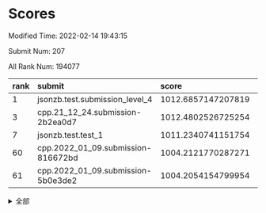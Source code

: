 # Scores

Modified Time: 2022-02-14 19:43:15

Submit Num: 207

All Rank Num: 194077

| rank |               submit               |       score        |       sigma        | pk_num |
| :--- | :--------------------------------- | :----------------- | :----------------- | :----- |
| 1    | jsonzb.test.submission_level_4     | 1012.6857147207819 | 0.8314534467953346 | 3748   |
| 3    | cpp.21_12_24.submission-2b2ea0d7   | 1012.4802526725254 | 0.7977144594858215 | 3749   |
| 7    | jsonzb.test.test_1                 | 1011.2340741151754 | 0.791738428959477  | 3748   |
| 60   | cpp.2022_01_09.submission-816672bd | 1004.2121770287271 | 0.7170097421356132 | 3751   |
| 61   | cpp.2022_01_09.submission-5b0e3de2 | 1004.2054154799954 | 0.7144045892561133 | 3754   |


<details>
<summary>全部</summary>

| rank |                 submit                 |       score        |       sigma        | pk_num |
| :--- | :------------------------------------- | :----------------- | :----------------- | :----- |
| 1    | jsonzb.test.submission_level_4         | 1012.6857147207819 | 0.8314534467953346 | 3748   |
| 2    | gobigger.level_3.submission_level_3_27 | 1012.5185661878481 | 0.794703543729787  | 3749   |
| 3    | cpp.21_12_24.submission-2b2ea0d7       | 1012.4802526725254 | 0.7977144594858215 | 3749   |
| 4    | gobigger.level_3.submission_level_3_38 | 1012.0278697941375 | 0.7832559286820819 | 3755   |
| 5    | gobigger.level_3.submission_level_3_23 | 1011.4344570731046 | 0.7611153132923318 | 3744   |
| 6    | gobigger.level_3.submission_level_3_4  | 1011.3620588455457 | 0.7771383245784909 | 3750   |
| 7    | jsonzb.test.test_1                     | 1011.2340741151754 | 0.791738428959477  | 3748   |
| 8    | gobigger.level_3.submission_level_3_6  | 1010.9709933632068 | 0.7944572521011031 | 3749   |
| 9    | gobigger.level_3.submission_level_3_37 | 1010.9377314452327 | 0.7487883412936952 | 3749   |
| 10   | gobigger.level_3.submission_level_3_41 | 1010.8870768234896 | 0.7603772653441243 | 3751   |
| 11   | gobigger.level_3.submission_level_3_7  | 1010.8858223308777 | 0.7881124247102742 | 3748   |
| 12   | gobigger.level_3.submission_level_3_14 | 1010.809303497057  | 0.7765858623803462 | 3754   |
| 13   | gobigger.level_3.submission_level_3_16 | 1010.8019505362472 | 0.7638735459972281 | 3746   |
| 14   | gobigger.level_3.submission_level_3_24 | 1010.7753099002722 | 0.7640824873259259 | 3746   |
| 15   | gobigger.level_3.submission_level_3_40 | 1010.5478545757708 | 0.7749926820796407 | 3747   |
| 16   | gobigger.level_3.submission_level_3_11 | 1010.5016331835386 | 0.7503545939905095 | 3749   |
| 17   | gobigger.level_3.submission_level_3_10 | 1010.433463404105  | 0.7990952530971162 | 3744   |
| 18   | gobigger.level_3.submission_level_3_49 | 1010.3685861568705 | 0.7686233438836795 | 3748   |
| 19   | gobigger.level_3.submission_level_3_15 | 1010.3664313548006 | 0.7688759063475905 | 3749   |
| 20   | gobigger.level_3.submission_level_3_28 | 1010.2455357103962 | 0.7760218422811506 | 3749   |
| 21   | gobigger.level_3.submission_level_3_44 | 1010.2303290417416 | 0.7659616746177145 | 3752   |
| 22   | gobigger.level_3.submission_level_3_19 | 1010.218744085133  | 0.7671444932642316 | 3749   |
| 23   | gobigger.level_3.submission_level_3_36 | 1010.1548200271559 | 0.783597242341707  | 3749   |
| 24   | gobigger.level_3.submission_level_3_42 | 1010.0439827978716 | 0.7394556439104507 | 3756   |
| 25   | gobigger.level_3.submission_level_3_8  | 1010.0128550999653 | 0.771517895859198  | 3748   |
| 26   | gobigger.level_3.submission_level_3_2  | 1009.9660908097314 | 0.7674560008309999 | 3747   |
| 27   | gobigger.level_3.submission_level_3_25 | 1009.899498737103  | 0.7527086681346851 | 3750   |
| 28   | gobigger.level_3.submission_level_3_1  | 1009.8650972725646 | 0.7490832587534404 | 3754   |
| 29   | gobigger.level_3.submission_level_3_5  | 1009.8597654492065 | 0.7555042898543256 | 3746   |
| 30   | gobigger.level_3.submission_level_3_48 | 1009.8406554988117 | 0.7756230938143278 | 3755   |
| 31   | gobigger.level_3.submission_level_3_30 | 1009.7188171805055 | 0.7566770038224743 | 3752   |
| 32   | gobigger.level_3.submission_level_3_13 | 1009.6847049848436 | 0.739632560157083  | 3747   |
| 33   | gobigger.level_3.submission_level_3_3  | 1009.5967657675963 | 0.7569186097550281 | 3748   |
| 34   | gobigger.level_3.submission_level_3_22 | 1009.4901259290696 | 0.7489927626904598 | 3747   |
| 35   | gobigger.level_3.submission_level_3_20 | 1009.484343932231  | 0.7745017121232638 | 3756   |
| 36   | gobigger.level_3.submission_level_3_17 | 1009.2218336844246 | 0.7430853176914384 | 3752   |
| 37   | gobigger.level_3.submission_level_3_47 | 1009.2036492474293 | 0.7543623311516701 | 3747   |
| 38   | gobigger.level_3.submission_level_3_34 | 1009.158968428166  | 0.7409529095847348 | 3755   |
| 39   | gobigger.level_3.submission_level_3_33 | 1009.0439518720179 | 0.7459840560185391 | 3752   |
| 40   | gobigger.level_3.submission_level_3_29 | 1009.0204781020215 | 0.7479049050098782 | 3753   |
| 41   | gobigger.level_3.submission_level_3_46 | 1009.015904540282  | 0.7298095319165283 | 3750   |
| 42   | gobigger.level_3.submission_level_3_35 | 1008.97724281293   | 0.7682836949907857 | 3749   |
| 43   | gobigger.level_3.submission_level_3_32 | 1008.9687336895518 | 0.7571300175528289 | 3749   |
| 44   | gobigger.level_3.submission_level_3_12 | 1008.9385385532178 | 0.7386304809371393 | 3756   |
| 45   | gobigger.level_3.submission_level_3_0  | 1008.9131306743772 | 0.7658547427787665 | 3749   |
| 46   | gobigger.level_3.submission_level_3_26 | 1008.9013363033688 | 0.7848161491741497 | 3755   |
| 47   | gobigger.level_3.submission_level_3_45 | 1008.866506525431  | 0.7444572058393208 | 3751   |
| 48   | gobigger.level_3.submission_level_3_43 | 1008.8553794715473 | 0.729117630970876  | 3749   |
| 49   | gobigger.level_3.submission_level_3_31 | 1008.6748523120033 | 0.7854371182354447 | 3748   |
| 50   | gobigger.level_3.submission_level_3_9  | 1008.6077762675251 | 0.7511697268174696 | 3750   |
| 51   | gobigger.level_3.submission_level_3_21 | 1008.1887250243941 | 0.7409162611449002 | 3752   |
| 52   | gobigger.level_3.submission_level_3_18 | 1008.1722421878794 | 0.7394165044329071 | 3753   |
| 53   | gobigger.level_3.submission_level_3_39 | 1008.1636712199843 | 0.7407589782966815 | 3755   |
| 54   | gobigger.level_1.submission_level_1_23 | 1005.9577058649066 | 0.725480733430342  | 3745   |
| 55   | gobigger.level_1.submission_level_1_29 | 1005.073731039464  | 0.7160695203870737 | 3754   |
| 56   | gobigger.level_1.submission_level_1_17 | 1004.7372251428092 | 0.7178236211331188 | 3753   |
| 57   | gobigger.level_1.submission_level_1_48 | 1004.5171382059881 | 0.7370522979527625 | 3755   |
| 58   | gobigger.level_1.submission_level_1_33 | 1004.2529675008118 | 0.7307265991860262 | 3747   |
| 59   | gobigger.level_1.submission_level_1_11 | 1004.2517853077616 | 0.7157105686038967 | 3748   |
| 60   | cpp.2022_01_09.submission-816672bd     | 1004.2121770287271 | 0.7170097421356132 | 3751   |
| 61   | cpp.2022_01_09.submission-5b0e3de2     | 1004.2054154799954 | 0.7144045892561133 | 3754   |
| 62   | gobigger.level_1.submission_level_1_19 | 1004.2034366606466 | 0.7124757228436676 | 3749   |
| 63   | gobigger.level_1.submission_level_1_14 | 1004.0781382194488 | 0.7253036536044428 | 3751   |
| 64   | gobigger.level_1.submission_level_1_49 | 1003.9573755599667 | 0.7239250356879771 | 3749   |
| 65   | gobigger.level_1.submission_level_1_41 | 1003.8942037329542 | 0.7266481080601132 | 3746   |
| 66   | gobigger.level_1.submission_level_1_7  | 1003.8786097823785 | 0.7057236695954586 | 3749   |
| 67   | gobigger.level_1.submission_level_1_8  | 1003.8468071234537 | 0.7113969247731061 | 3752   |
| 68   | gobigger.level_1.submission_level_1_16 | 1003.6151201509513 | 0.7222980208724831 | 3751   |
| 69   | gobigger.level_1.submission_level_1_0  | 1003.601948921911  | 0.7171392047149985 | 3746   |
| 70   | gobigger.level_1.submission_level_1_28 | 1003.5975291971811 | 0.7108250561143317 | 3751   |
| 71   | gobigger.level_1.submission_level_1_30 | 1003.5343244777365 | 0.7091441422559549 | 3743   |
| 72   | gobigger.level_1.submission_level_1_21 | 1003.4954785736068 | 0.7206174738308744 | 3752   |
| 73   | gobigger.level_1.submission_level_1_44 | 1003.4547330668063 | 0.7162816912853475 | 3751   |
| 74   | gobigger.level_1.submission_level_1_18 | 1003.4303937585157 | 0.7133311304031905 | 3750   |
| 75   | gobigger.level_1.submission_level_1_22 | 1003.4094627138603 | 0.7122606935312717 | 3750   |
| 76   | gobigger.level_1.submission_level_1_35 | 1003.2614560966205 | 0.7127779712872856 | 3751   |
| 77   | gobigger.level_1.submission_level_1_15 | 1003.2600918752667 | 0.7246598948143025 | 3750   |
| 78   | gobigger.level_1.submission_level_1_5  | 1003.2553659104159 | 0.7193151167036905 | 3757   |
| 79   | gobigger.level_1.submission_level_1_24 | 1003.2220737025209 | 0.7180710376316028 | 3749   |
| 80   | gobigger.level_1.submission_level_1_27 | 1003.2156245443189 | 0.7091743343397547 | 3748   |
| 81   | gobigger.level_1.submission_level_1_20 | 1003.1662924284711 | 0.7138431540249689 | 3755   |
| 82   | gobigger.level_1.submission_level_1_43 | 1003.1118351287033 | 0.7059520560686067 | 3746   |
| 83   | gobigger.level_1.submission_level_1_45 | 1003.0511819236096 | 0.6986833010397625 | 3747   |
| 84   | gobigger.level_1.submission_level_1_26 | 1003.0195992530715 | 0.7168062070150719 | 3745   |
| 85   | gobigger.level_1.submission_level_1_13 | 1003.0031587920932 | 0.7121309308586554 | 3749   |
| 86   | gobigger.level_1.submission_level_1_10 | 1002.971835028573  | 0.7199294816176823 | 3753   |
| 87   | gobigger.level_1.submission_level_1_42 | 1002.9389227235441 | 0.7128780213839819 | 3746   |
| 88   | gobigger.level_1.submission_level_1_3  | 1002.9287482273509 | 0.7213128967999348 | 3750   |
| 89   | gobigger.level_1.submission_level_1_40 | 1002.8974241904467 | 0.705488402056363  | 3754   |
| 90   | gobigger.level_1.submission_level_1_36 | 1002.8466845371801 | 0.7171747038643003 | 3749   |
| 91   | gobigger.level_1.submission_level_1_34 | 1002.8018217520246 | 0.7148383881234001 | 3750   |
| 92   | gobigger.level_1.submission_level_1_4  | 1002.7541457864135 | 0.7111972617020504 | 3749   |
| 93   | gobigger.level_1.submission_level_1_12 | 1002.7238611003924 | 0.7110446262957982 | 3746   |
| 94   | gobigger.level_1.submission_level_1_6  | 1002.5949980594355 | 0.7117199797737401 | 3745   |
| 95   | gobigger.level_1.submission_level_1_39 | 1002.5337435736051 | 0.7160646271802911 | 3752   |
| 96   | gobigger.level_1.submission_level_1_2  | 1002.5303150956348 | 0.7148480829428452 | 3752   |
| 97   | gobigger.level_1.submission_level_1_37 | 1002.3183362892121 | 0.7101999154281482 | 3756   |
| 98   | gobigger.level_1.submission_level_1_9  | 1002.1489702650572 | 0.7098831278335065 | 3753   |
| 99   | gobigger.level_1.submission_level_1_25 | 1002.0812224731674 | 0.7014331660568575 | 3743   |
| 100  | gobigger.level_1.submission_level_1_46 | 1002.0157587440231 | 0.7040708903015076 | 3747   |
| 101  | gobigger.level_1.submission_level_1_31 | 1001.9217982506711 | 0.7190806878070184 | 3753   |
| 102  | gobigger.level_1.submission_level_1_32 | 1001.8051046996142 | 0.7151478632873192 | 3748   |
| 103  | gobigger.level_1.submission_level_1_1  | 1001.7891694575246 | 0.713841129127722  | 3752   |
| 104  | gobigger.level_1.submission_level_1_47 | 1001.6770644145893 | 0.7143943398698296 | 3748   |
| 105  | gobigger.level_1.submission_level_1_38 | 1001.2304188651034 | 0.7074847446087307 | 3750   |
| 106  | gobigger.random.submission_random_31   | 997.5292911326591  | 0.7048918012856736 | 3751   |
| 107  | gobigger.random.submission_random_8    | 997.0334526853004  | 0.7137823303800879 | 3748   |
| 108  | gobigger.random.submission_random_49   | 997.0245710249982  | 0.7175505943607453 | 3749   |
| 109  | gobigger.random.submission_random_28   | 996.9089050971334  | 0.7078811493368546 | 3754   |
| 110  | gobigger.random.submission_random_39   | 996.8391670326472  | 0.71534789738383   | 3749   |
| 111  | gobigger.random.submission_random_47   | 996.7446335602293  | 0.7027325093794491 | 3748   |
| 112  | gobigger.random.submission_random_14   | 996.6678580829215  | 0.697323967614421  | 3751   |
| 113  | gobigger.random.submission_random_7    | 996.5777888544266  | 0.7166436609934522 | 3752   |
| 114  | gobigger.random.submission_random_12   | 996.5722302024764  | 0.7054887536208702 | 3747   |
| 115  | gobigger.random.submission_random_23   | 996.5588745697228  | 0.7021177682880425 | 3757   |
| 116  | gobigger.random.submission_random_37   | 996.554686811749   | 0.7060126245816482 | 3750   |
| 117  | gobigger.random.submission_random_6    | 996.5158238628134  | 0.7192205480417058 | 3752   |
| 118  | gobigger.random.submission_random_35   | 996.4943881011377  | 0.7078351282369711 | 3749   |
| 119  | gobigger.random.submission_random_26   | 996.4833422145814  | 0.7120329366836973 | 3749   |
| 120  | gobigger.random.submission_random_21   | 996.4653184262608  | 0.7004482103309825 | 3749   |
| 121  | gobigger.random.submission_random_44   | 996.3767906772817  | 0.7088577574051854 | 3750   |
| 122  | gobigger.random.submission_random_30   | 996.3762822515257  | 0.7153756526499702 | 3749   |
| 123  | gobigger.random.submission_random_17   | 996.3107130950607  | 0.6960409299865941 | 3756   |
| 124  | gobigger.random.submission_random_18   | 996.309282582207   | 0.7116267771447096 | 3750   |
| 125  | gobigger.random.submission_random_48   | 996.3049599058553  | 0.7132455843228345 | 3752   |
| 126  | gobigger.random.submission_random_4    | 996.2889798117803  | 0.7016517409580268 | 3751   |
| 127  | gobigger.random.submission_random_2    | 996.2224225118321  | 0.7031426674405236 | 3753   |
| 128  | gobigger.random.submission_random_9    | 996.1485230061909  | 0.704031870277119  | 3747   |
| 129  | gobigger.random.submission_random_25   | 996.061614708032   | 0.7074873504564084 | 3751   |
| 130  | gobigger.random.submission_random_46   | 996.0605505897297  | 0.7205034081581302 | 3752   |
| 131  | gobigger.random.submission_random_5    | 996.0514820729419  | 0.7060564157317508 | 3750   |
| 132  | gobigger.random.submission_random_20   | 996.0461037259005  | 0.7049364316924086 | 3755   |
| 133  | gobigger.random.submission_random_33   | 996.0289063699767  | 0.7075634132222605 | 3753   |
| 134  | gobigger.random.submission_random_40   | 996.0064826850346  | 0.7041269106422149 | 3752   |
| 135  | gobigger.random.submission_random_43   | 995.964012059999   | 0.7058279596294875 | 3748   |
| 136  | gobigger.random.submission_random_19   | 995.9337828878508  | 0.7052323097411294 | 3751   |
| 137  | gobigger.random.submission_random_27   | 995.9221900269864  | 0.7203623487541728 | 3747   |
| 138  | gobigger.random.submission_random_1    | 995.910258200917   | 0.7108284650404367 | 3754   |
| 139  | gobigger.random.submission_random_38   | 995.881291114814   | 0.7141490562826605 | 3749   |
| 140  | gobigger.random.submission_random_24   | 995.7830130933344  | 0.7205478707415027 | 3750   |
| 141  | gobigger.random.submission_random_42   | 995.7434732157171  | 0.7124572260623571 | 3749   |
| 142  | gobigger.random.submission_random_0    | 995.71716202507    | 0.7219232687566931 | 3747   |
| 143  | gobigger.random.submission_random_45   | 995.6582432819686  | 0.7106230268590683 | 3756   |
| 144  | gobigger.random.submission_random_13   | 995.650000090405   | 0.7199117290859458 | 3749   |
| 145  | gobigger.random.submission_random_29   | 995.5223811140379  | 0.7129022009010512 | 3752   |
| 146  | gobigger.random.submission_random_34   | 995.4995828088544  | 0.7053869135797789 | 3750   |
| 147  | gobigger.random.submission_random_3    | 995.4925377796746  | 0.7108308105014318 | 3751   |
| 148  | gobigger.random.submission_random_16   | 995.4323286873578  | 0.7106765250893666 | 3750   |
| 149  | gobigger.random.submission_random_15   | 995.3990688421294  | 0.7056039544626538 | 3755   |
| 150  | gobigger.random.submission_random_11   | 995.2603397199696  | 0.7086287434154614 | 3746   |
| 151  | gobigger.random.submission_random_36   | 995.1614181447063  | 0.7159254053582812 | 3749   |
| 152  | gobigger.random.submission_random_32   | 995.1445767025374  | 0.7099349876688545 | 3753   |
| 153  | gobigger.random.submission_random_41   | 995.112916703054   | 0.7005713918619314 | 3753   |
| 154  | gobigger.random.submission_random_10   | 995.0957244391747  | 0.7058832361238868 | 3751   |
| 155  | gobigger.random.submission_random_22   | 994.6505199469649  | 0.7184619540171974 | 3756   |
| 156  | gobigger.level_2.submission_level_2_27 | 994.6133861192982  | 0.7293123922474756 | 3749   |
| 157  | gobigger.level_2.submission_level_2_1  | 994.338526655785   | 0.7237372254699908 | 3751   |
| 158  | gobigger.level_2.submission_level_2_14 | 993.8613409975486  | 0.7306766030627228 | 3753   |
| 159  | gobigger.level_2.submission_level_2_39 | 993.7980073297989  | 0.7382874329882975 | 3747   |
| 160  | gobigger.level_2.submission_level_2_6  | 993.41899283824    | 0.7286935912680255 | 3747   |
| 161  | gobigger.level_2.submission_level_2_48 | 993.1092761523873  | 0.7428432668467928 | 3749   |
| 162  | gobigger.level_2.submission_level_2_4  | 993.0945838849985  | 0.7292657883660778 | 3752   |
| 163  | gobigger.level_2.submission_level_2_2  | 992.8438686521089  | 0.7401394920011343 | 3756   |
| 164  | gobigger.level_2.submission_level_2_0  | 992.8174636378382  | 0.7455798501969195 | 3750   |
| 165  | gobigger.level_2.submission_level_2_46 | 992.8031277741716  | 0.7349204897272643 | 3749   |
| 166  | gobigger.level_2.submission_level_2_26 | 992.7610085537135  | 0.7297531962385404 | 3753   |
| 167  | gobigger.level_2.submission_level_2_10 | 992.7053607390551  | 0.7337629212997712 | 3751   |
| 168  | gobigger.level_2.submission_level_2_49 | 992.6995005183359  | 0.7368006221630113 | 3755   |
| 169  | gobigger.level_2.submission_level_2_36 | 992.6909956464274  | 0.7490335862566352 | 3753   |
| 170  | gobigger.level_2.submission_level_2_34 | 992.6572999096268  | 0.7425044203874968 | 3747   |
| 171  | gobigger.level_2.submission_level_2_47 | 992.600346743369   | 0.7241427382154099 | 3754   |
| 172  | gobigger.level_2.submission_level_2_37 | 992.5442372461074  | 0.7352523300719063 | 3757   |
| 173  | gobigger.level_2.submission_level_2_44 | 992.533714086339   | 0.72570433498828   | 3751   |
| 174  | gobigger.level_2.submission_level_2_31 | 992.5283793330262  | 0.749361040271723  | 3751   |
| 175  | gobigger.level_2.submission_level_2_33 | 992.5194946368595  | 0.7702621489920877 | 3749   |
| 176  | gobigger.level_2.submission_level_2_21 | 992.4709336787116  | 0.7356689670234472 | 3751   |
| 177  | gobigger.level_2.submission_level_2_42 | 992.4412645431414  | 0.7633579446082907 | 3752   |
| 178  | gobigger.level_2.submission_level_2_7  | 992.3444265953445  | 0.7447834583892495 | 3747   |
| 179  | gobigger.level_2.submission_level_2_38 | 992.2476101918892  | 0.7501732314798452 | 3749   |
| 180  | gobigger.level_2.submission_level_2_23 | 992.1785935515196  | 0.7454506482349659 | 3751   |
| 181  | gobigger.level_2.submission_level_2_3  | 992.1538483558413  | 0.7377086208783388 | 3746   |
| 182  | gobigger.level_2.submission_level_2_8  | 992.1290116163925  | 0.7467220962225936 | 3750   |
| 183  | gobigger.level_2.submission_level_2_11 | 992.1248078424323  | 0.7318264787596608 | 3753   |
| 184  | gobigger.level_2.submission_level_2_30 | 992.116455624278   | 0.7557490299103518 | 3751   |
| 185  | gobigger.level_2.submission_level_2_25 | 991.9802547255866  | 0.7437948857808939 | 3752   |
| 186  | gobigger.level_2.submission_level_2_45 | 991.8697062857424  | 0.7452895817158868 | 3749   |
| 187  | gobigger.level_2.submission_level_2_35 | 991.8350512076693  | 0.738940445209494  | 3746   |
| 188  | gobigger.level_2.submission_level_2_5  | 991.8175931123246  | 0.7385293582997833 | 3742   |
| 189  | gobigger.level_2.submission_level_2_29 | 991.7863611089289  | 0.764526784349507  | 3749   |
| 190  | gobigger.level_2.submission_level_2_20 | 991.782245336415   | 0.7530521838405533 | 3752   |
| 191  | gobigger.level_2.submission_level_2_22 | 991.7799655425501  | 0.7340673926724189 | 3755   |
| 192  | gobigger.level_2.submission_level_2_15 | 991.7396379240613  | 0.7547203075020922 | 3751   |
| 193  | gobigger.level_2.submission_level_2_28 | 991.6180048443367  | 0.7582127188913974 | 3745   |
| 194  | gobigger.level_2.submission_level_2_13 | 991.4607093785704  | 0.7547879942687616 | 3750   |
| 195  | gobigger.level_2.submission_level_2_9  | 991.3633966584018  | 0.7477118327139309 | 3745   |
| 196  | gobigger.level_2.submission_level_2_12 | 991.2892817318876  | 0.7412890598805917 | 3748   |
| 197  | gobigger.level_2.submission_level_2_43 | 991.2257297298236  | 0.738434033822106  | 3749   |
| 198  | gobigger.level_2.submission_level_2_16 | 991.1073278071325  | 0.7466625539448132 | 3754   |
| 199  | gobigger.level_2.submission_level_2_18 | 991.0286230185699  | 0.7550916579037303 | 3756   |
| 200  | gobigger.level_2.submission_level_2_40 | 990.8093468684542  | 0.7510729467204856 | 3749   |
| 201  | gobigger.level_2.submission_level_2_19 | 990.7902634853505  | 0.7576210161942655 | 3750   |
| 202  | gobigger.level_2.submission_level_2_41 | 990.738437250017   | 0.7525957754462007 | 3752   |
| 203  | gobigger.level_2.submission_level_2_17 | 990.6909656058873  | 0.7465317433640807 | 3750   |
| 204  | gobigger.level_2.submission_level_2_32 | 990.5976016700984  | 0.7533925066041851 | 3753   |
| 205  | gobigger.level_2.submission_level_2_24 | 990.5438878413687  | 0.7714031623018347 | 3752   |
| 206  | gobigger.none.submission_none_0        | 977.6542361981728  | 1.4140851921388897 | 3752   |
| 207  | gobigger.none.submission_none_1        | 976.446220850793   | 1.326328672190793  | 3751   |

</details>